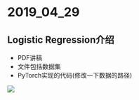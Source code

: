 # 2019_04_29

## Logistic Regression介绍

- PDF讲稿
- 文件包括数据集
- PyTorch实现的代码(修改一下数据的路径)


![](https://github.com/wmn7/ML_Practice/blob/master/2019_04_29/pic/925.png)